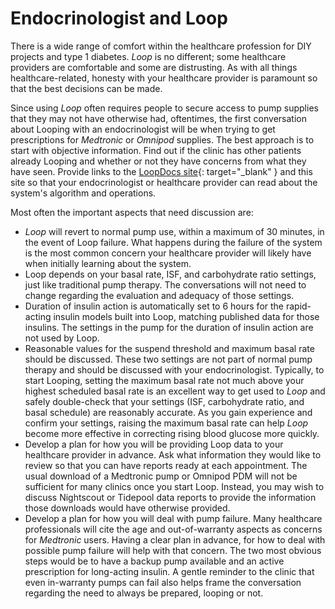 # Endocrinologist and Loop

There is a wide range of comfort within the healthcare profession for DIY projects and type 1 diabetes. *Loop* is no different; some healthcare providers are comfortable and some are distrusting. As with all things healthcare-related, honesty with your healthcare provider is paramount so that the best decisions can be made.

Since using *Loop* often requires people to secure access to pump supplies that they may not have otherwise had, oftentimes, the first conversation about Looping with an endocrinologist will be when trying to get prescriptions for *Medtronic* or *Omnipod* supplies. The best approach is to start with objective information. Find out if the clinic has other patients already Looping and whether or not they have concerns from what they have seen. Provide links to the [LoopDocs site](https://LoopKit.github.io/loopdocs){: target="_blank" } and this site so that your endocrinologist or healthcare provider can read about the system's algorithm and operations.

Most often the important aspects that need discussion are:

* *Loop* will revert to normal pump use, within a maximum of 30 minutes, in the event of Loop failure.  What happens during the failure of the system is the most common concern your healthcare provider will likely have when initially learning about the system.
* Loop depends on your basal rate, ISF, and carbohydrate ratio settings, just like traditional pump therapy. The conversations will not need to change regarding the evaluation and adequacy of those settings.
* Duration of insulin action is automatically set to 6 hours for the rapid-acting insulin models built into Loop, matching published data for those insulins. The settings in the pump for the duration of insulin action are not used by Loop.
* Reasonable values for the suspend threshold and maximum basal rate should be discussed.  These two settings are not part of normal pump therapy and should be discussed with your endocrinologist. Typically, to start Looping, setting the maximum basal rate not much above your highest scheduled basal rate is an excellent way to get used to *Loop* and safely double-check that your settings (ISF, carbohydrate ratio, and basal schedule) are reasonably accurate.  As you gain experience and confirm your settings, raising the maximum basal rate can help *Loop* become more effective in correcting rising blood glucose more quickly.
* Develop a plan for how you will be providing Loop data to your healthcare provider in advance.  Ask what information they would like to review so that you can have reports ready at each appointment. The usual download of a Medtronic pump or Omnipod PDM will not be sufficient for many clinics once you start Loop.  Instead, you may wish to discuss Nightscout or Tidepool data reports to provide the information those downloads would have otherwise provided.
* Develop a plan for how you will deal with pump failure. Many healthcare professionals will cite the age and out-of-warranty aspects as concerns for *Medtronic* users. Having a clear plan in advance, for how to deal with possible pump failure will help with that concern. The two most obvious steps would be to have a backup pump available and an active prescription for long-acting insulin. A gentle reminder to the clinic that even in-warranty pumps can fail also helps frame the conversation regarding the need to always be prepared, looping or not.
